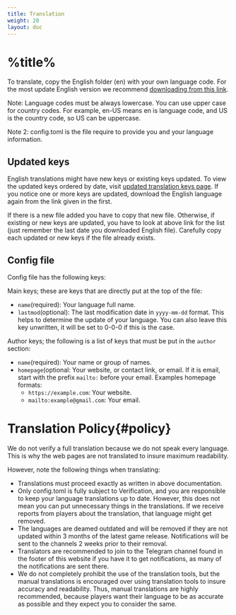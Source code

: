 ```yaml
---
title: Translation
weight: 20
layout: doc
---
```

# %title%
To translate, copy the English folder (en) with your own language code. For the most update English version we recommend [downloading from this link](https://github.com/gamemgh/langs/releases/download/lang/en.zip).

Note: Language codes must be always lowercase. You can use upper case for country codes. For example, en-US means en is language code, and US is the country code, so US can be uppercase.

Note 2: config.toml is the file require to provide you and your language information.

## Updated keys
English translations might have new keys or existing keys updated. To view the updated keys ordered by date, visit [updated translation keys page](https://github.com/gamemgh/langs/blob/main/keys.md). If you notice one or more keys are updated, download the English language again from the link given in the first.

If there is a new file added you have to copy that new file. Otherwise, if existing or new keys are updated, you have to look at above link for the list (just remember the last date you downloaded English file). Carefully copy each updated or new keys if the file already exists.

## Config file
Config file has the following keys:

Main keys; these are keys that are directly put at the top of the file:
- `name`(required): Your language full name.
- `lastmod`(optional): The last modification date in `yyyy-mm-dd` format. This helps to determine the update of your language. You can also leave this key unwritten, it will be set to 0-0-0 if this is the case.

Author keys; the following is a list of keys that must be put in the `author` section:
- `name`(required): Your name or group of names.
- `homepage`(optional: Your website, or contact link, or email. If it is email, start with the prefix `mailto:` before your email. Examples homepage formats:
	- `https://example.com`: Your website.
	- `mailto:example@gmail.com`: Your email.

# Translation Policy{#policy}
We do not verify a full translation because we do not speak every language. This is why the web pages are not translated to insure maximum readability.

However, note the following things when translating:
- Translations must proceed exactly as written in above documentation.
- Only config.toml is fully subject to Verification, and you  are responsible to keep your language translations up to date. However, this does not mean you can put unnecessary things in the translations. If we receive reports from players about the translation, that language might get removed.
- The languages are deamed outdated and will be removed if they are not updated within 3 months of the latest game release. Notifications will be sent to the channels 2 weeks prior to their removal.
- Translators are recommended to join to the Telegram channel found in the footer of this website if you have it to get notifications, as many of the notifications are sent there.
- We do not completely prohibit the use of the translation tools, but the manual translations is encouraged over using translation tools to insure accuracy and readability. Thus, manual translations are highly recommended, because players want their language to be as accurate as possible and they expect you to consider the same.
